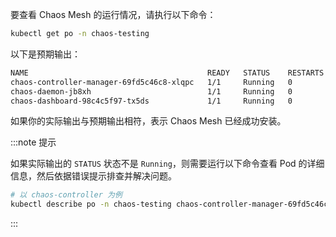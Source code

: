 要查看 Chaos Mesh 的运行情况，请执行以下命令：

```bash
kubectl get po -n chaos-testing
```

以下是预期输出：

```bash
NAME                                        READY   STATUS    RESTARTS   AGE
chaos-controller-manager-69fd5c46c8-xlqpc   1/1     Running   0          2d5h
chaos-daemon-jb8xh                          1/1     Running   0          2d5h
chaos-dashboard-98c4c5f97-tx5ds             1/1     Running   0          2d5h
```

如果你的实际输出与预期输出相符，表示 Chaos Mesh 已经成功安装。

:::note 提示

如果实际输出的 `STATUS` 状态不是 `Running`，则需要运行以下命令查看 Pod 的详细信息，然后依据错误提示排查并解决问题。

```bash
# 以 chaos-controller 为例
kubectl describe po -n chaos-testing chaos-controller-manager-69fd5c46c8-xlqpc
```

:::
